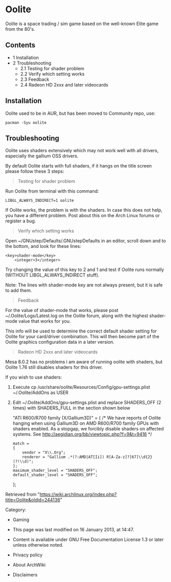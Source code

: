 Oolite
======

Oolite is a space trading / sim game based on the well-known Elite game
from the 80's.

Contents
--------

-   1 Installation
-   2 Troubleshooting
    -   2.1 Testing for shader problem
    -   2.2 Verify which setting works
    -   2.3 Feedback
    -   2.4 Radeon HD 2xxx and later videocards

Installation
------------

Oolite used to be in AUR, but has been moved to Community repo, use:

    pacman -Syu oolite

Troubleshooting
---------------

Oolite uses shaders extensively which may not work well with all
drivers, especially the gallium OSS drivers.

By default Oolite starts with full shaders, if it hangs on the title
screen please follow these 3 steps:

> Testing for shader problem

Run Oolite from terminal with this command:

    LIBGL_ALWAYS_INDIRECT=1 oolite

If Oolite works, the problem is with the shaders. In case this does not
help, you have a different problem. Post about this on the Arch Linux
forums or register a bug.

> Verify which setting works

Open ~/GNUstep/Defaults/.GNUstepDefaults in an editor, scroll down and
to the bottom, and look for these lines:

    <key>shader-mode</key>
    	<integer>3</integer>

Try changing the value of this key to 2 and 1 and test if Oolite runs
normally (WITHOUT LIBGL_ALWAYS_INDIRECT stuff).

Note: The lines with shader-mode key are not always present, but it is
safe to add them.

> Feedback

For the value of shader-mode that works, please post
~/.Oolite/Logs/Latest.log on the Oolite forum, along with the highest
shader-mode value that works for you.

This info will be used to determine the correct default shader setting
for Oolite for your card/driver combination. This will then become part
of the Oolite graphics configuration data in a later version.

> Radeon HD 2xxx and later videocards

Mesa 8.0.2 has no problems i am aware of running oolite with shaders,
but Oolite 1.76 still disables shaders for this driver.

If you wish to use shaders:

1.  Execute
    cp /usr/share/oolite/Resources/Config/gpu-settings.plist ~/.Oolite/AddOns
    as USER
2.  Edit ~/.Oolite/AddOns/gpu-settings.plist and replace SHADERS_OFF (2
    times) with SHADERS_FULL in the section shown below



    "ATI R600/R700 family (X/Gallium3D)" =
    {
    	/*
    		We have reports of Oolite hanging when using Gallium3D on AMD R600/R700 family GPUs with
    		shaders enabled. As a stopgap, we forcibly disable shaders on affected systems.
    		See http://aegidian.org/bb/viewtopic.php?f=9&t=9416
    	*/
    	
    	match =
    	{
    		vendor = "X\\.Org";
    		renderer = "Gallium .*(?:AMD|AT[Ii]) R[A-Za-z]?[67]\\d{2}(?!\\d)";
    	};
    	maximum_shader_level = "SHADERS_OFF";
    	default_shader_level = "SHADERS_OFF";
    };

Retrieved from
"https://wiki.archlinux.org/index.php?title=Oolite&oldid=244136"

Category:

-   Gaming

-   This page was last modified on 16 January 2013, at 14:47.
-   Content is available under GNU Free Documentation License 1.3 or
    later unless otherwise noted.
-   Privacy policy
-   About ArchWiki
-   Disclaimers
